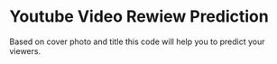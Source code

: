 # Youtube Video Rewiew Prediction

Based on cover photo and title this code will help you to predict your viewers. 
